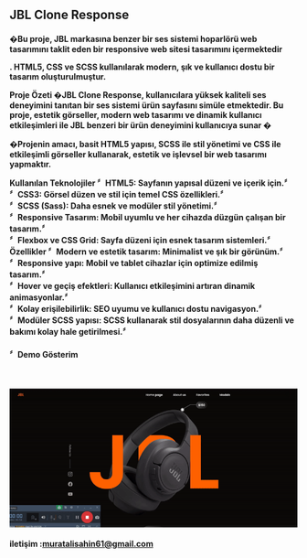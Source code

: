 <h2> JBL Clone Response </h2>
<h4>�Bu proje, JBL markasına benzer bir ses sistemi hoparlörü web tasarımını taklit eden bir responsive web sitesi tasarımını içermektedir<br>

  . HTML5, CSS ve SCSS kullanılarak modern, şık ve kullanıcı dostu bir tasarım oluşturulmuştur.<br>

Proje Özeti
�JBL Clone Response, kullanıcılara yüksek kaliteli ses deneyimini tanıtan bir ses sistemi ürün sayfasını simüle etmektedir.
Bu proje, estetik görseller, modern web tasarımı ve dinamik kullanıcı etkileşimleri ile JBL benzeri bir ürün deneyimini kullanıcıya sunar
�<br>

�Projenin amacı, basit HTML5 yapısı, SCSS ile stil yönetimi ve CSS ile etkileşimli görseller kullanarak, estetik ve işlevsel bir web tasarımı yapmaktır.<br>

Kullanılan Teknolojiler
〞HTML5: Sayfanın yapısal düzeni ve içerik için.〞<br>
〞CSS3: Görsel düzen ve stil için temel CSS özellikleri.〞<br>
〞SCSS (Sass): Daha esnek ve modüler stil yönetimi.〞<br>
〞Responsive Tasarım: Mobil uyumlu ve her cihazda düzgün çalışan bir tasarım.〞<br>
〞Flexbox ve CSS Grid: Sayfa düzeni için esnek tasarım sistemleri.〞<br>
Özellikler
〞Modern ve estetik tasarım: Minimalist ve şık bir görünüm.〞<br>
〞Responsive yapı: Mobil ve tablet cihazlar için optimize edilmiş tasarım.〞<br>
〞Hover ve geçiş efektleri: Kullanıcı etkileşimini artıran dinamik animasyonlar.〞<br>
〞Kolay erişilebilirlik: SEO uyumu ve kullanıcı dostu navigasyon.〞<br>
〞Modüler SCSS yapısı: SCSS kullanarak stil dosyalarının daha düzenli ve bakımı kolay hale getirilmesi.〞<br>
</h4>


<h4>〞Demo Gösterim <h4/><br>

  
![alt text](jbl-gif-converter.gif)<br><br>
iletişim :muratalisahin61@gmail.com

